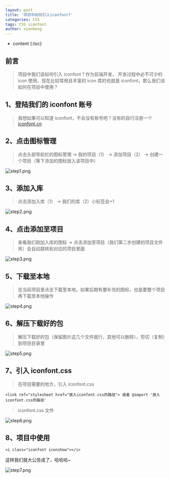 ```yaml
---
layout: post
title: '项目中如何引入iconfont?'
categories: CSS
tags: CSS iconfont
author: xionhong
---
```


- content
{:toc}


## 前言

> 项目中我们该如何引入 iconfont？作为前端开发， 开发过程中必不可少的 icon 使用，现在比较常用且丰富的 icon 库的也就是 iconfont，那么我们该如何在项目中使用？

## 1、登陆我们的 iconfont 账号

> 我想如果可以知道 iconfont，不会没有账号吧？没有的自行注册一个 [iconfont.cn][iconfont]

## 2、点击图标管理

> 点击头部导航栏的图标管理 -> 我的项目（1） -> 添加项目（2） -> 创建一个项目（等下添加的图标放入该项目中）

![step1.png](https://xionhung.github.io/blog-image/2020-04-20-iconfont/stap1.png)









## 3、添加入库

> 点击添加入库（1） -> 我们的库（2）小标签会+1

![step2.png](https://xionhung.github.io/blog-image/2020-04-20-iconfont/step2.png)

## 4、点击添加至项目

> 查看我们刚加入库的图标 -> 点击添加至项目（我们第二步创建的项目文件夹）会自动跳转到对应的项目里面

![step3.png](https://xionhung.github.io/blog-image/2020-04-20-iconfont/step3.png)

## 5、下载至本地

> 在当前项目里点击下载至本地，如果后期有要补充的图标，也是要整个项目再下载至本地操作

![step4.png](https://xionhung.github.io/blog-image/2020-04-20-iconfont/step4.png)

## 6、解压下载好的包

> 解压下载好的包（保留图片这几个文件就行，其他可以删除），剪切（复制）到项目目录里

![step5.png](https://xionhung.github.io/blog-image/2020-04-20-iconfont/step5.png)

## 7、引入 iconfont.css

> 在项目需要的地方，引入 iconfont.css

    <link ref="stylesheet href="放入iconfont.css的路径"> 或者 @import '放入iconfont.css的路径'

> iconfont.css 文件

![step6.png](https://xionhung.github.io/blog-image/2020-04-20-iconfont/step6.png)

## 8、项目中使用

    <i class="iconfont iconshow"></i>

这样我们就大公告成了，哈哈哈~

![step7.png](https://xionhung.github.io/blog-image/2020-04-20-iconfont/step7.png)

[iconfont]: https://www.iconfont.cn
